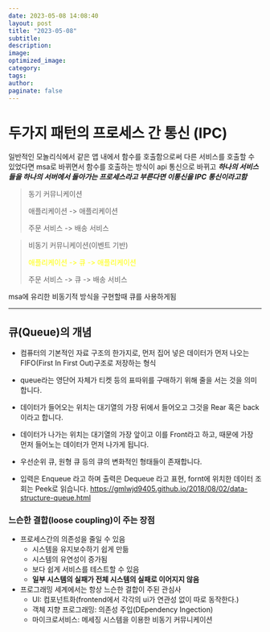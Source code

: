 ```yaml
---
date: 2023-05-08 14:08:40
layout: post
title: "2023-05-08"
subtitle:
description:
image:
optimized_image:
category:
tags:
author:
paginate: false
---
```

# 두가지 패턴의 프로세스 간 통신 (IPC)
일반적인 모놀리식에서 같은 앱 내에서 함수를 호출함으로써 다른 서비스를 호출할 수 있었다면 msa로 바뀌면서 함수를 호출하는 방식이 api 통신으로 바뀌고 ***하나의 서비스들을 하나의 서버에서 돌아가는 프로세스라고 부른다면 이통신을 IPC 통신이라고함***

>동기 커뮤니케이션
>
>애플리케이션 -> 애플리케이션
>
>주문 서비스 -> 배송 서비스

>비동기 커뮤니케이션(이벤트 기반)
>
><span style="color:yellow">애플리케이션 -> 큐 -> 애플리케이션</span>
>
>주문 서비스 -> 큐 -> 배송 서비스

msa에 유리한 비동기적 방식을 구현할때 큐를 사용하게됨

---
큐(Queue)의 개념
---

- 컴퓨터의 기본적인 자료 구조의 한가지로, 먼저 집어 넣은 데이터가 먼저 나오는 FIFO(First In First Out)구조로 저장하는 형식

- queue라는 영단어 자체가 티켓 등의 표따위를 구매하기 위해 줄을 서는 것을 의미합니다.

- 데이터가 들어오는 위치는 대기열의 가장 뒤에서 들어오고 그것을 Rear 혹은 back 이라고 합니다.

- 데이터가 나가는 위치는 대기열의 가장 앞이고 이를 Front라고 하고, 때문에 가장 먼저 들어노는 데이터가 먼저 나가게 됩니다.
- 우선순위 큐, 원형 큐 등의 큐의 변화적인 형태들이 존재합니다.
- 입력은 Enqueue 라고 하며 출력은 Dequeue    라고 표현, fornt에 위치한 데이터 조회는 Peek로 읽습니다.
https://gmlwjd9405.github.io/2018/08/02/data-structure-queue.html

### 느슨한 결합(loose coupling)이 주는 장점
- 프로세스간의 의존성을 줄일 수 있음
    - 시스템을 유지보수하기 쉽게 만듦
    - 시스템의 유연성이 증가됨
    - 보다 쉽게 서비스를 테스트할 수 있음
    - **일부 시스템의 실패가 전체 시스템의 실패로 이어지지 않음**
- 프로그래밍 세계에서는 항상 느슨한 결합이 주된 관심사
  - UI: 컴포넌트화(frontend에서 각각의 ui가 연관성 없이 따로 동작한다.)
  - 객체 지향 프로그래밍: 의존성 주입(DEpendency Ingection)
  - 마이크로서비스: 메세징 시스템을 이용한 비동기 커뮤니케이션